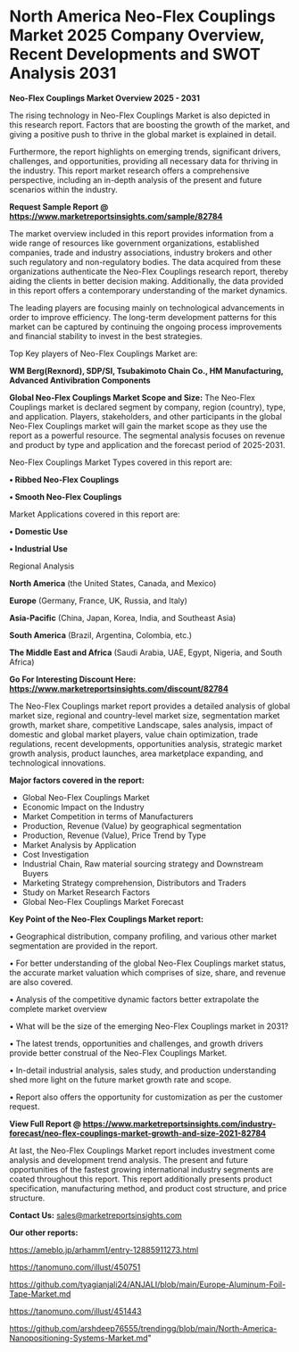 # North America Neo-Flex Couplings Market 2025 Company Overview, Recent Developments and SWOT Analysis 2031

<Strong> Neo-Flex Couplings Market Overview 2025 - 2031</strong>

The rising technology in Neo-Flex Couplings Market is also depicted in this research report. Factors that are boosting the growth of the market, and giving a positive push to thrive in the global market is explained in detail.

Furthermore, the report highlights on emerging trends, significant drivers, challenges, and opportunities, providing all necessary data for thriving in the industry. This report market research offers a comprehensive perspective, including an in-depth analysis of the present and future scenarios within the industry.

<strong>Request Sample Report @ <a href=https://www.marketreportsinsights.com/sample/82784>https://www.marketreportsinsights.com/sample/82784</a></strong>

The market overview included in this report provides information from a wide range of resources like government organizations, established companies, trade and industry associations, industry brokers and other such regulatory and non-regulatory bodies. The data acquired from these organizations authenticate the Neo-Flex Couplings research report, thereby aiding the clients in better decision making. Additionally, the data provided in this report offers a contemporary understanding of the market dynamics.

The leading players are focusing mainly on technological advancements in order to improve efficiency. The long-term development patterns for this market can be captured by continuing the ongoing process improvements and financial stability to invest in the best strategies.

Top Key players of Neo-Flex Couplings Market are:

<strong>WM Berg(Rexnord), SDP/SI, Tsubakimoto Chain Co., HM Manufacturing, Advanced Antivibration Components</strong>

<strong><b>Global Neo-Flex Couplings Market Scope and Size:</b></strong>
The Neo-Flex Couplings market is declared segment by company, region (country), type, and application. Players, stakeholders, and other participants in the global Neo-Flex Couplings market will gain the market scope as they use the report as a powerful resource. The segmental analysis focuses on revenue and product by type and application and the forecast period of 2025-2031.

Neo-Flex Couplings Market Types covered in this report are:

<strong>• Ribbed Neo-Flex Couplings

• Smooth Neo-Flex Couplings</strong>

Market Applications covered in this report are:

<strong>• Domestic Use

• Industrial Use</strong> 

Regional Analysis

<strong>North America</strong> (the United States, Canada, and Mexico)

<strong>Europe</strong> (Germany, France, UK, Russia, and Italy)

<strong>Asia-Pacific</strong> (China, Japan, Korea, India, and Southeast Asia)

<strong>South America</strong> (Brazil, Argentina, Colombia, etc.)

<strong>The Middle East and Africa</strong> (Saudi Arabia, UAE, Egypt, Nigeria, and South Africa)

<strong>Go For Interesting Discount Here: <a href=https://www.marketreportsinsights.com/discount/82784>https://www.marketreportsinsights.com/discount/82784</a></strong>

The Neo-Flex Couplings market report provides a detailed analysis of global market size, regional and country-level market size, segmentation market growth, market share, competitive Landscape, sales analysis, impact of domestic and global market players, value chain optimization, trade regulations, recent developments, opportunities analysis, strategic market growth analysis, product launches, area marketplace expanding, and technological innovations.

<strong><b>Major factors covered in the report:</b></strong>
<ul>
  <li>Global Neo-Flex Couplings Market </li>
  <li>Economic Impact on the Industry</li>
  <li>Market Competition in terms of Manufacturers</li>
  <li>Production, Revenue (Value) by geographical segmentation</li>
  <li>Production, Revenue (Value), Price Trend by Type</li>
  <li>Market Analysis by Application</li>
  <li>Cost Investigation</li>
  <li>Industrial Chain, Raw material sourcing strategy and Downstream Buyers</li>
  <li>Marketing Strategy comprehension, Distributors and Traders</li>
  <li>Study on Market Research Factors</li>
  <li>Global Neo-Flex Couplings Market Forecast</li>
</ul>

<strong><b>Key Point of the Neo-Flex Couplings Market report:</b></strong>

• Geographical distribution, company profiling, and various other market segmentation are provided in the report.

• For better understanding of the global Neo-Flex Couplings market status, the accurate market valuation which comprises of size, share, and revenue are also covered.

• Analysis of the competitive dynamic factors better extrapolate the complete market overview

• What will be the size of the emerging Neo-Flex Couplings market in 2031?

• The latest trends, opportunities and challenges, and growth drivers provide better construal of the Neo-Flex Couplings Market.

• In-detail industrial analysis, sales study, and production understanding shed more light on the future market growth rate and scope.

• Report also offers the opportunity for customization as per the customer request.

<strong><b>View Full Report @ <a href=https://www.marketreportsinsights.com/industry-forecast/neo-flex-couplings-market-growth-and-size-2021-82784>https://www.marketreportsinsights.com/industry-forecast/neo-flex-couplings-market-growth-and-size-2021-82784</a></b></strong>


At last, the Neo-Flex Couplings Market report includes investment come analysis and development trend analysis. The present and future opportunities of the fastest growing international industry segments are coated throughout this report. This report additionally presents product specification, manufacturing method, and product cost structure, and price structure.

<strong>Contact Us:</strong>
sales@marketreportsinsights.com

<strong>Our other reports:</strong>

<a href=https://ameblo.jp/arhamm1/entry-12885911273.html>https://ameblo.jp/arhamm1/entry-12885911273.html</a>

<a href=https://tanomuno.com/illust/450751>https://tanomuno.com/illust/450751</a>

<a href=https://github.com/tyagianjali24/ANJALI/blob/main/Europe-Aluminum-Foil-Tape-Market.md>https://github.com/tyagianjali24/ANJALI/blob/main/Europe-Aluminum-Foil-Tape-Market.md</a>

<a href=https://tanomuno.com/illust/451443>https://tanomuno.com/illust/451443</a>

<a href=https://github.com/arshdeep76555/trendingg/blob/main/North-America-Nanopositioning-Systems-Market.md>https://github.com/arshdeep76555/trendingg/blob/main/North-America-Nanopositioning-Systems-Market.md</a>"
